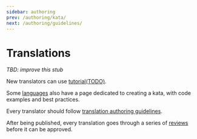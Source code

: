 ```yaml
---
sidebar: authoring
prev: /authoring/kata/
next: /authoring/guidelines/
---
```


# Translations

_TBD: improve this stub_

New translators can use [tutorial(TODO)](/authoring/translation/).

Some [languages](/languages/) also have a page dedicated to creating a kata, with code examples and best practices.

Every translator should follow [translation authoring guidelines](/authoring/guidelines/translation/).

After being published, every translation goes through a series of [reviews](/curating/translation/) before it can be approved.

<!--
TODO: this page would relate to creating both initial language version, as well as new translation

## Remarks on translating

- stick to guidelines

### Shared Descriptions

Please note, the description is shared among all kata languages. Do not add or remove anything specific to your language unless absolutely necessary. In that case use [sequenced code blocks][sequential-code-blocks] and [optional section formatting][conditional-rendering] - add a new block using the formatter for your language and it will be displayed only when that particular language is selected in the kata overview, solutions page, discourse, and trainer.

## How to announce your translation

When you publish your translation the original kata sensei will be automatically notified that your effort is pending their approval. But it is also good practice to write a comment in the kata "Discourse" to announce what you have done. This way, if the original author has been absent from Codewars for a prolonged period of time, another qualified user can review and approve in their place.

Tip: marking that comment as a `suggestion` will also help your translation from being accidentally overlooked.
-->

[sequential-code-blocks]: /references/markdown/extensions/#sequential-code-blocks
[conditional-rendering]: /references/markdown/extensions/#conditional-rendering
